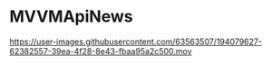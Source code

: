 # MVVMApiNews


https://user-images.githubusercontent.com/63563507/194079627-62382557-39ea-4f28-8e43-fbaa95a2c500.mov

